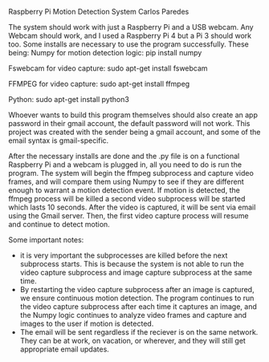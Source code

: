 Raspberry Pi Motion Detection System
Carlos Paredes

The system should work with just a Raspberry Pi and a USB webcam. Any Webcam should work, and I used a
Raspberry Pi 4 but a Pi 3 should work too. Some installs are necessary to use the program successfully.
These being:
Numpy for motion detection logic:
pip install numpy

Fswebcam for video capture:
sudo apt-get install fswebcam

FFMPEG for video capture:
sudo apt-get install ffmpeg

Python:
sudo apt-get install python3

Whoever wants to build this program themselves should also create an app password in their gmail account,
the default password will not work. This project was created with the sender being a gmail account,
and some of the email syntax is gmail-specific.

After the necessary installs are done and the .py file is on a functional Raspberry Pi and a webcam is
plugged in, all you need to do is run the program. The system will begin the ffmpeg subprocess and
capture video frames, and will compare them using Numpy to see if they are different enough to warrant a
motion detection event. If motion is detected, the ffmpeg process will be killed a second video subprocess
will be started which lasts 10 seconds. After the video is captured, it will be sent via email using the 
Gmail server. Then, the first video capture process will resume and continue to detect motion.

Some important notes:
- it is very important the subprocesses are killed before the next subprocess starts. This is because
the system is not able to run the video capture subprocess and image capture subprocess at the same time.
- By restarting the video capture subprocess after an image is captured, we ensure continuous motion
detection. The program continues to run the video capture subprocess after each time it captures an image,
and the Numpy logic continues to analyze video frames and capture and images to the user if motion
is detected.
- The email will be sent regardless if the reciever is on the same network. They can be at work, on vacation,
or wherever, and they will still get appropriate email updates.
